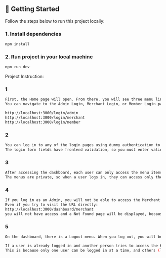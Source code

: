 ## 🚀 Getting Started

Follow the steps below to run this project locally:

### 1. Install dependencies

```bash
npm install
```

### 2. Run project in your local machine

```bash
npm run dev
```

Project Instruction:

### 1

```bash
First, the Home page will open. From there, you will see three menu links.
You can navigate to the Admin Login, Merchant Login, or Member Login pages either by clicking these links or by directly visiting the URLs:

http://localhost:3000/login/admin
http://localhost:3000/login/merchant
http://localhost:3000/login/member
```

### 2

```bash
You can log in to any of the login pages using dummy authentication to access the dashboard.
The login form fields have frontend validation, so you must enter valid information to log in successfully.
```

### 3

```bash
After accessing the dashboard, each user can only access the menu items assigned to their role.
The menus are private, so when a user logs in, they can access only their own menus and cannot access menus belonging to other roles.
```

### 4

```bash
If you log in as an Admin, you will not be able to access the Merchant’s menu.
Even if you try to visit the URL directly:
http://localhost:3000/dashboard/merchant
you will not have access and a Not Found page will be displayed, because you are logged in as an Admin.
```

### 5

```bash
On the dashboard, there is a Logout menu. When you log out, you will be redirected to the Home page, from where you can navigate to any of the login pages.

If a user is already logged in and another person tries to access the Home page directly via URL, the logged-in user will still see the Logout menu.
This is because only one user can be logged in at a time, and others (like Merchant or Member login pages) cannot be accessed while someone is logged in.
```
